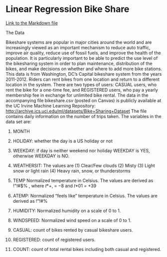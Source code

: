 # Linear Regression Bike Share

[Link to the Markdown file](https://github.com/abhishekmanglaa/linear-regression-bikeshare/blob/main/linear-regression.md)


The Data

Bikeshare systems are popular in major cities around the world and are increasingly viewed as an important mechanism to reduce auto traffic, improve air quality, reduce use of fossil fuels, and improve the health of the population. It is particularly important to be able to predict the use level of the bikesharing system in order to plan maintenance, distribution of the bikes, and make decisions on whether and where to add more bike stations.
This data is from Washington, DC’s Capital bikeshare system from the years 2011-2012. Riders can rent bikes from one location and return to a different location in the system. There are two types of users: CASUAL users, who rent the bike for a one-time fee, and REGISTERED users, who pay a yearly membership fee in exchange for unlimited bike rental.
The data in the accompanying file bikeshare.csv (posted on Canvas) is publicly available at the UC Irvine Machine Learning Repository:
http://archive.ics.uci.edu/ml/datasets/Bike+Sharing+Dataset
The file contains daily information on the number of trips taken. The variables in the data set are:
1. MONTH
2. HOLIDAY: whether the day is a US holiday or not
3. WEEKDAY: if day is neither weekend nor holiday WEEKDAY is YES, otherwise WEEKDAY
is NO.
4. WEATHERSIT: The values are (1) Clear/Few clouds (2) Misty (3) Light snow or light rain
(4) Heavy rain, snow, or thunderstorms
   
5. TEMP Normalized temperature in Celsius. The values are derived as !"!#$% , where
𝑡*+, = −8 and 𝑡*01 = +39
6. ATEMP: Normalized “feels like” temperature in Celsius. The values are derived as
!"!#$% , where 𝑡*+, = −16 and 𝑡*01 = +50 !#&'"!#$%
7. HUMIDITY: Normalized humidity on a scale of 0 to 1.
8. WINDSPEED: Normalized wind speed on a scale of 0 to 1.
9. CASUAL: count of bikes rented by casual bikeshare users.
10. REGISTERED: count of registered users.
11. COUNT: count of total rental bikes including both casual and registered.
